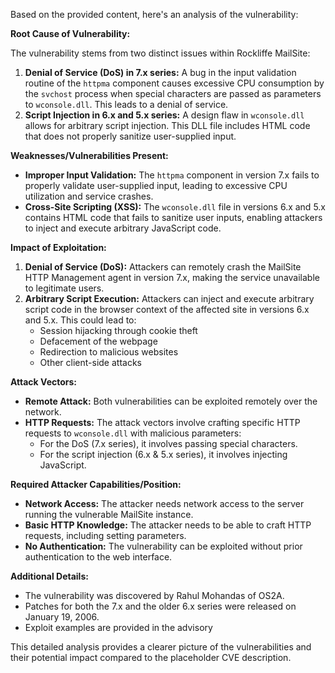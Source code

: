 Based on the provided content, here's an analysis of the vulnerability:

**Root Cause of Vulnerability:**

The vulnerability stems from two distinct issues within Rockliffe MailSite:

1.  **Denial of Service (DoS) in 7.x series:** A bug in the input validation routine of the `httpma` component causes excessive CPU consumption by the `svchost` process when special characters are passed as parameters to `wconsole.dll`. This leads to a denial of service.
2.  **Script Injection in 6.x and 5.x series:** A design flaw in `wconsole.dll` allows for arbitrary script injection. This DLL file includes HTML code that does not properly sanitize user-supplied input.

**Weaknesses/Vulnerabilities Present:**

*   **Improper Input Validation:** The `httpma` component in version 7.x fails to properly validate user-supplied input, leading to excessive CPU utilization and service crashes.
*   **Cross-Site Scripting (XSS):** The `wconsole.dll` file in versions 6.x and 5.x contains HTML code that fails to sanitize user inputs, enabling attackers to inject and execute arbitrary JavaScript code.

**Impact of Exploitation:**

1.  **Denial of Service (DoS):** Attackers can remotely crash the MailSite HTTP Management agent in version 7.x, making the service unavailable to legitimate users.
2.  **Arbitrary Script Execution:** Attackers can inject and execute arbitrary script code in the browser context of the affected site in versions 6.x and 5.x. This could lead to:
    *   Session hijacking through cookie theft
    *   Defacement of the webpage
    *   Redirection to malicious websites
    *   Other client-side attacks

**Attack Vectors:**

*   **Remote Attack:** Both vulnerabilities can be exploited remotely over the network.
*   **HTTP Requests:** The attack vectors involve crafting specific HTTP requests to `wconsole.dll` with malicious parameters:
    *   For the DoS (7.x series), it involves passing special characters.
    *   For the script injection (6.x & 5.x series), it involves injecting JavaScript.

**Required Attacker Capabilities/Position:**

*   **Network Access:** The attacker needs network access to the server running the vulnerable MailSite instance.
*   **Basic HTTP Knowledge:** The attacker needs to be able to craft HTTP requests, including setting parameters.
*   **No Authentication:** The vulnerability can be exploited without prior authentication to the web interface.

**Additional Details:**

*   The vulnerability was discovered by Rahul Mohandas of OS2A.
*   Patches for both the 7.x and the older 6.x series were released on January 19, 2006.
*   Exploit examples are provided in the advisory

This detailed analysis provides a clearer picture of the vulnerabilities and their potential impact compared to the placeholder CVE description.